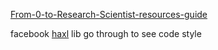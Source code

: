 [From-0-to-Research-Scientist-resources-guide](https://github.com/ahmedbahaaeldin/From-0-to-Research-Scientist-resources-guide)  


facebook [haxl](https://github.com/facebook/Haxl) lib go through to see code style  

